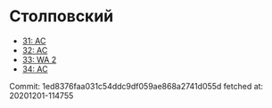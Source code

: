 # Столповский
- [31: AC](31.md)
- [32: AC](32.md)
- [33: WA 2](33.md)
- [34: AC](34.md)

Commit: 1ed8376faa031c54ddc9df059ae868a2741d055d
 fetched at: 20201201-114755

